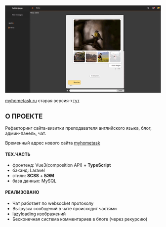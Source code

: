 ![preview.gif](https://github.com/xRa1derx/vuelavel-hometask-v2/blob/be801c410e1abcfca0b4b318e74319e0b69873ea/preview.gif)

[myhometask.ru](https://myhometask.ru/) старая версия->[тут](https://github.com/xRa1derx/vuelavel-hometask-v2)

## О ПРОЕКТЕ
<p>Рефакторинг сайта-визитки преподавателя английского языка, блог, админ-панель, чат.</p>

Временный адрес нового сайта [myhometask](http://gimmeajob.ru/)


#### ТЕХ.ЧАСТЬ
- фронтенд: Vue3(composition API) + **TypeScript**
- бэкэнд: Laravel
- стили: **SCSS** + **БЭМ**
- база данных: MySQL

#### РЕАЛИЗОВАНО
- Чат работает по websocket протоколу
- Выгрузка сообщений в чате происходит частями
- lazyloading изображений
- Бесконечная система комментариев в блоге (через рекурсию)

